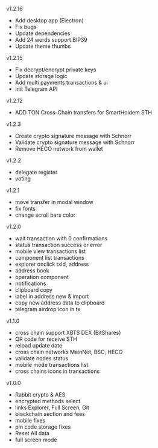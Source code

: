 v1.2.16
- Add desktop app (Electron)
- Fix bugs
- Update dependencies
- Add 24 words support BIP39 
- Update theme thumbs

v1.2.15
- Fix decrypt/encrypt private keys
- Update storage logic
- Add multi payments transactions & ui
- Init Telegram API

v1.2.12
- ADD TON Cross-Chain transfers for SmartHoldem STH

v1.2.3
- Create crypto signature message with Schnorr
- Validate crypto signature message with Schnorr
- Remove HECO network from wallet

v1.2.2
- delegate register
- voting

v1.2.1
- move transfer in modal window
- fix fonts
- change scroll bars color

v1.2.0
- wait transaction with 0 confirmations
- status transaction success or error
- mobile view transactions list
- component list transactions
- explorer onclick txId, address
- address book
- operation component
- notifications
- clipboard copy
- label in address new & import
- copy new address data to clipboard
- telegram airdrop icon in tx

v1.1.0
- cross chain support XBTS DEX (BitShares) 
- QR code for receive STH
- reload update date
- cross chain networks MainNet, BSC, HECO
- validate nodes status
- mobile mode transactions list
- cross chains icons in transactions

v1.0.0

- Rabbit crypto & AES
- encrypted methods select
- links Explorer, Full Screen, Git 
- blockchain section and fees
- mobile fixes
- pin code storage fixes
- Reset All data
- full screen mode

